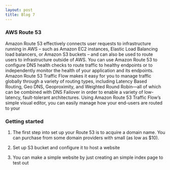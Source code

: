 ```yaml
---
layout: post
title: Blog 7
---
```


### AWS Route 53

Amazon Route 53 effectively connects user requests to infrastructure running in AWS – such as Amazon EC2 instances, Elastic Load Balancing load balancers, or Amazon S3 buckets – and can also be used to route users to infrastructure outside of AWS. You can use Amazon Route 53 to configure DNS health checks to route traffic to healthy endpoints or to independently monitor the health of your application and its endpoints. Amazon Route 53 Traffic Flow makes it easy for you to manage traffic globally through a variety of routing types, including Latency Based Routing, Geo DNS, Geoproximity, and Weighted Round Robin—all of which can be combined with DNS Failover in order to enable a variety of low-latency, fault-tolerant architectures. Using Amazon Route 53 Traffic Flow’s simple visual editor, you can easily manage how your end-users are routed to your

### Getting started

1. The first step into set up your Route 53 is to acquire a domain name. You can purchase from some domain providers with small (as low as $10).

2. Set up S3 bucket and configure it to host a website

3. You can make a simple website by just creating an simple index page to test out



